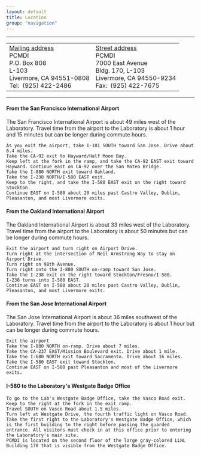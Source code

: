 ```yaml
---
layout: default
title: Location
group: "navigation"
---
```


----

<center> 
    <table border="0" cellpadding="7" cellspacing="14"> 
      <tbody> 
        <tr>
          <td align="left"><u>Mailing address</u><br> 
            PCMDI<br> 
            P.O. Box 808<br> 
            L-103<br> 
            Livermore, CA 94551-0808<br> 
            Tel:&nbsp; (925) 422-2486</td> 
          <td><u>Street address</u><br> 
            PCMDI<br> 
            7000 East Avenue<br> 
            Bldg. 170, L-103 <br> 
            Livermore, CA 94550-9234<br> 
            Fax:&nbsp; (925) 422-7675</td> 
        </tr> 
      </tbody> 
     </table> 
</center>

----

#### From the San Francisco International Airport
The San Francisco International Airport is about 49 miles west of the Laboratory. Travel time from the airport to the Laboratory is about 1 hour and 15 minutes but can be longer during commute hours.

    As you exit the airport, take I-101 SOUTH toward San Jose. Drive about 6.4 miles. 
    Take the CA-92 exit to Hayward/Half Moon Bay. 
    Keep left at the fork in the ramp, and take the CA-92 EAST exit toward Hayward. Continue east on CA-92 over the San Mateo Bridge.
    Take the I-880 NORTH exit toward Oakland.
    Take the I-238 NORTH/I-580 EAST exit. 
    Keep to the right, and take the I-580 EAST exit on the right toward Stockton.
    Continue EAST on I-580 about 20 miles past Castro Valley, Dublin, Pleasanton, and most Livermore exits. 

  
#### From the Oakland International Airport
The Oakland International Airport is about 33 miles west of the Laboratory. Travel time from the airport to the Laboratory is about 50 minutes but can be longer during commute hours.

    Exit the airport and turn right on Airport Drive. 
    Turn right at the intersection of Neil Armstrong Way to stay on Airport Drive.
    Turn right on 98th Avenue. 
    Turn right onto the I-880 SOUTH on-ramp toward San Jose.
    Take the I-238 exit on the right toward Stockton/Fresno/I-580.
    I-238 turns into I-580 EAST. 
    Continue EAST on I-580 about 20 miles past Castro Valley, Dublin, Pleasanton, and most Livermore exits. 

#### From the San Jose International Airport
The San Jose International Airport is about 36 miles southwest of the Laboratory. Travel time from the airport to the Laboratory is about 1 hour but can be longer during commute hours. 

    Exit the airport
    Take the I-880 NORTH on-ramp. Drive about 7 miles. 
    Take the CA-237 EAST/Mission Boulevard exit. Drive about 1 mile.
    Take the I-680 NORTH exit toward Sacramento. Drive about 16 miles.
    Take the I-580 EAST exit toward Stockton.
    Continue EAST on I-580 past Pleasanton and most of the Livermore exits. 

#### I-580 to the Laboratory's Westgate Badge Office

    To go to the Lab's Westgate Badge Office, take the Vasco Road exit. Keep to the right at the fork in the exit ramp. 
    Travel SOUTH on Vasco Road about 1.5 miles.
    Turn left at Westgate Drive, the fourth traffic light on Vasco Road.
    Take the first right to the Laboratory's Westgate Badge Office, which is the first building to the right before passing the guarded entrance. All visitors must check in at this office prior to entering the Laboratory's main site.
    PCMDI is located on the second floor of the large gray-colored LLNL Building 170 that is visible from the Westgate Badge Office.


